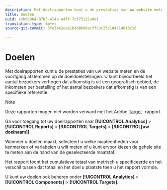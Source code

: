 ```yaml
---
description: Met doelrapporten kunt u de prestaties van uw website meten en de voortgang afstemmen op de doeldoelstellingen. U kunt bijvoorbeeld het aantal bezoekers verhogen dat afkomstig is uit een geografisch gebied, de inkomsten per bestelling of het aantal bezoekers dat afkomstig is van een specifieke referentie.
title: Doelen
uuid: ecb9b964-0703-414a-a4ff-7cf75121a0e1
translation-type: tm+mt
source-git-commit: 3fe3442eae1bdd8b90acffc9c25d184714613c16

---
```



# Doelen

Met doelrapporten kunt u de prestaties van uw website meten en de voortgang afstemmen op de doeldoelstellingen. U kunt bijvoorbeeld het aantal bezoekers verhogen dat afkomstig is uit een geografisch gebied, de inkomsten per bestelling of het aantal bezoekers dat afkomstig is van een specifieke referentie.

>[!NOTE]
>
>Deze rapporten mogen niet worden verward met het Adobe [Target](/help/components/c-variables/dimensionslist/reports-tnt.md#topic_EBC899DB84A84780A1B8EE95C6C4CF18) -rapport.

Ga voor toegang tot uw doelrapporten naar **[!UICONTROL Analytics]** > **[!UICONTROL Reports]** > **[!UICONTROL Targets]** > **[!UICONTROL[uw doelnaam]]**

Wanneer u doelen [](hhttps://docs.adobe.com/content/help/en/analytics/analyze/reports-analytics/targets.html)maakt, selecteert u welke maateenheden voor kenmerken of variabelen u wilt meten of u kunt ervoor kiezen de gehele site te meten aan de hand van de geselecteerde maatstaf.

Het rapport toont het cumulatieve totaal van metrisch u specificeerde en het verschil tussen dat totaal en het doel u plaatste toen u het rapport vormde.

U kunt uw doelen ook beheren onder **[!UICONTROL Analytics]** > **[!UICONTROL Components]** > **[!UICONTROL Targets]**.
